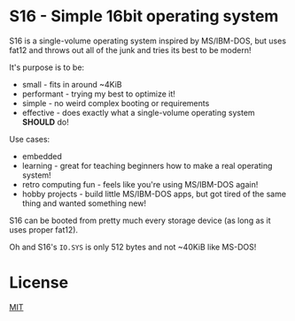 # S16 - Simple 16bit operating system
S16 is a single-volume operating system inspired by MS/IBM-DOS, but uses fat12 and throws out all of the junk and tries its best to be modern!

It's purpose is to be:
- small - fits in around ~4KiB
- performant - trying my best to optimize it!
- simple - no weird complex booting or requirements
- effective - does exactly what a single-volume operating system **SHOULD** do!

Use cases:
- embedded
- learning - great for teaching beginners how to make a real operating system!
- retro computing fun - feels like you're using MS/IBM-DOS again!
- hobby projects - build little MS/IBM-DOS apps, but got tired of the same thing and wanted something new!

S16 can be booted from pretty much every storage device (as long as it uses proper fat12).

Oh and S16's ``IO.SYS`` is only 512 bytes and not ~40KiB like MS-DOS!

# License

[MIT](license)